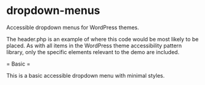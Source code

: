 # dropdown-menus
Accessible dropdown menus for WordPress themes.

The header.php is an example of where this code would be most likely to be placed. As with all items in the WordPress theme accessibility pattern library, only the specific elements relevant to the demo are included.

= Basic =

This is a basic accessible dropdown menu with minimal styles. 

